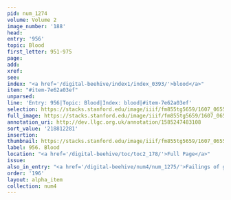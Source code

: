 ```yaml
---
pid: num_1274
volume: Volume 2
image_number: '188'
head:
entry: '956'
topic: Blood
first_letter: 951-975
page:
add:
xref:
see:
index: "<a href='/digital-beehive/index1/index_0393/'>blood</a>"
item: "#item-7e62a03ef"
unparsed:
line: 'Entry: 956|Topic: Blood|Index: blood|#item-7e62a03ef'
selection: https://stacks.stanford.edu/image/iiif/fm855tg5659/1607_0655/908,2281,2886,499/full/0/default.jpg
full_image: https://stacks.stanford.edu/image/iiif/fm855tg5659/1607_0655/full/full/0/default.jpg
annotation_uri: http://dev.llgc.org.uk/annotation/1585247483108
sort_value: '218812281'
insertion:
thumbnail: https://stacks.stanford.edu/image/iiif/fm855tg5659/1607_0655/908,2281,600,180/250,/0/default.jpg
label: 956. Blood
location: "<a href='/digital-beehive/toc/toc2_178/'>Full Page</a>"
issue:
also_in_entry: "<a href='/digital-beehive/num4/num_1275/'>Failings of good men</a>"
order: '196'
layout: alpha_item
collection: num4
---
```

